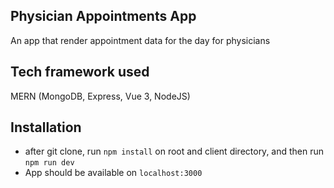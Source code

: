 ## Physician Appointments App

An app that render appointment data for the day for physicians

## Tech framework used

MERN (MongoDB, Express, Vue 3, NodeJS)

## Installation

- after git clone, run `npm install` on root and client directory, and then run `npm run dev`
- App should be available on `localhost:3000`
